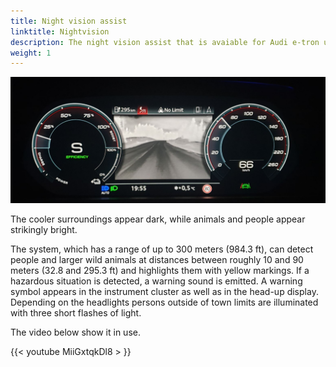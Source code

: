 ```yaml
---
title: Night vision assist
linktitle: Nightvision
description: The night vision assist that is avaiable for Audi e-tron uses a far infrared camera. It reacts to the heat given off by objects. Converted to black and white images, the information can be viewed in the instrument cluster or Audi virtual cockpit.
weight: 1
---
```


![Night Vision](nightvision.jpg "Night vision")

The cooler surroundings appear dark, while animals and people appear strikingly bright.

The system, which has a range of up to 300 meters (984.3 ft), can detect people and larger wild animals at distances between roughly 10 and 90 meters (32.8 and 295.3 ft) and highlights them with yellow markings. If a hazardous situation is detected, a warning sound is emitted. A warning symbol appears in the instrument cluster as well as in the head-up display. Depending on the headlights persons outside of town limits are illuminated with three short flashes of light.

The video below show it in use.

{{< youtube MiiGxtqkDl8 > }}